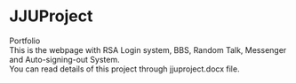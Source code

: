 # JJUProject
Portfolio <br>
This is the webpage with RSA Login system, BBS, Random Talk, Messenger and Auto-signing-out System. <br>
You can read details of this project through jjuproject.docx file.
